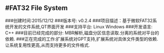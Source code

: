 #FAT32 File System
-----

###创建时间:2015/12/12
###版本号: v0.2.4
###项目描述：基于微软FAT32系统开发的文件系统,QT界面开发
###支持平台: Linux Windows
###开发语言: C++
###目前已经完成的部分: MBR解析,磁盘分区信息读取.分离的系统对平台的依赖.
###正在完成的工作:扩展系统对GPT支持,扩展系统对具体文件类型的依赖.让系统复用性更高,从而支持更多的文件格式.


